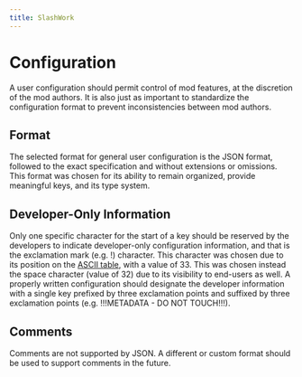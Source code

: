 ```yaml
---
title: SlashWork
---
```

# Configuration

A user configuration should permit control of mod features, at the discretion of the mod authors. It is also just as important to standardize the configuration format to prevent inconsistencies between mod authors.

## Format
The selected format for general user configuration is the JSON format, followed to the exact specification and without extensions or omissions. This format was chosen for its ability to remain organized, provide meaningful keys, and its type system.

## Developer-Only Information
Only one specific character for the start of a key should be reserved by the developers to indicate developer-only configuration information, and that is the exclamation mark (e.g. !) character. This character was chosen due to its position on the [ASCII table](http://www.asciitable.com/), with a value of 33. This was chosen instead the space character (value of 32) due to its visibility to end-users as well. A properly written configuration should designate the developer information with a single key prefixed by three exclamation points and suffixed by three exclamation points (e.g. !!!METADATA - DO NOT TOUCH!!!).

## Comments
Comments are not supported by JSON. A different or custom format should be used to support comments in the future.

